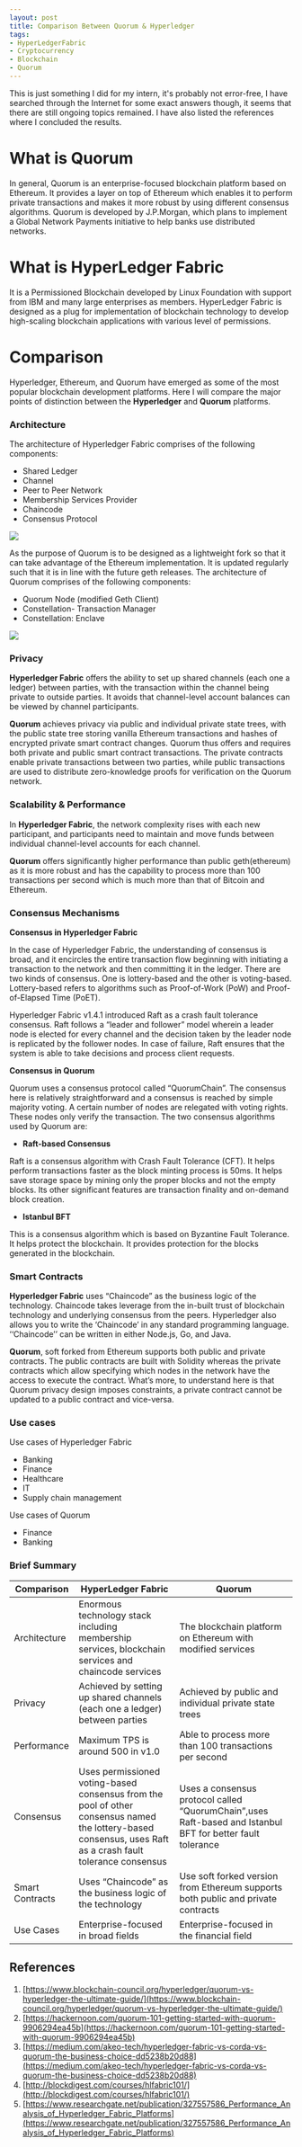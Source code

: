 ```yaml
---
layout: post
title: Comparison Between Quorum & Hyperledger
tags:
- HyperLedgerFabric
- Cryptocurrency
- Blockchain
- Quorum
---
```


This is just something I did for my intern, it's probably not error-free, I have searched through the Internet for some exact answers though, it seems that there are still ongoing topics remained.  I have also listed the references where I concluded the results.
# What is Quorum
In general, Quorum is an enterprise-focused blockchain platform based on Ethereum. It provides a layer on top of Ethereum which enables it to perform private transactions and makes it more robust by using different consensus algorithms. Quorum is developed by J.P.Morgan, which plans to implement a Global Network Payments initiative to help banks use distributed networks.

# What is HyperLedger Fabric
It is a Permissioned Blockchain developed by Linux Foundation with support from IBM and many large enterprises as members. HyperLedger Fabric is designed as a plug for implementation of blockchain technology to develop high-scaling blockchain applications with various level of permissions.

# Comparison
Hyperledger, Ethereum, and Quorum have emerged as some of the most popular blockchain development platforms. Here I will compare the major points of distinction between the **Hyperledger** and **Quorum** platforms.
### **Architecture**
The architecture of Hyperledger Fabric comprises of the following components:

- Shared Ledger
- Channel
- Peer to Peer Network
- Membership Services Provider
- Chaincode
- Consensus Protocol

![](https://s3.us-west-2.amazonaws.com/secure.notion-static.com/7797fa38-6206-4ca8-8cfe-4eaa74f588dc/image1.png?X-Amz-Algorithm=AWS4-HMAC-SHA256&X-Amz-Credential=ASIAT73L2G45MKNWVFOH%2F20191210%2Fus-west-2%2Fs3%2Faws4_request&X-Amz-Date=20191210T114749Z&X-Amz-Expires=86400&X-Amz-Security-Token=IQoJb3JpZ2luX2VjEIj%2F%2F%2F%2F%2F%2F%2F%2F%2F%2FwEaCXVzLXdlc3QtMiJHMEUCIC%2FAqANZd7IcSL44mcJb5zab3diiNFB4EUZWUvslaR0dAiEA225tsEMk57yIme98u3AeJxjURTDK81IZsdw%2F8Knu3Isq2wII0f%2F%2F%2F%2F%2F%2F%2F%2F%2F%2FARAAGgwyNzQ1NjcxNDkzNzAiDIXPInoefE9Y2O5D7CqvAhTOqqcOqprcwI9BBoY1tg6%2B7me98CcDAUHH1OMO0xfdRQlUtfGoELpObPJrSFwATU75N0SvbUTf76Gihueh2UU%2Ff4CEbYrSRiR29FNmTRxbZ0cOLQtVkQuwx%2FUBEcKL%2Fz9bkVpKcc%2BmMU2Ag9S3O8fz11QfbXBhVk2WFzzsT2ysb6QVDdanNaJm71Xc98fgSlL1uRG49OCn4u7SqA6wLNHZjZzzM1MRX85SamAR1XlJog5gQiPMwQow7B%2BphyNEHPIcBSj%2BKeavYLGYuGsWrGlHnIGlsupisArCyPnUdDq%2FN%2FLs3B6PT%2BvEBiq4i33uzsDDthUEhe5auRtlRGptD6sb80On9aqIcBd77dKh%2FoJisgYOqgneblMUeE0rRIss4Q1mBv5ONEkgI7D3tOzyzzC%2BkL3vBTrNAqZUKjQ7wXmaVPrdce05xediGvoTETbdLS6RYAOojpHROHCCnn4k51YXPP6bfPwIILw%2BSlZ7S8KdAsLCPACarzos8AP8hKADIOjPPIM24sfO%2FRXnWOqi8LGOLfiq2sl4DdvVdTMOH%2FUOq5auFelvc7l%2BsnrSeVKyAVkwdTc%2Fk8IbzcX%2Fw9zdvbwtofbvAfjrNRglfJ85aSHMdmM1cw9EP1HZzpSSeR8iOzVXszZrMzhCLZ9SnSkw11m0w5qiCosy7QYx76F%2BTPPVwJFEqeY9clLwcHvuW3ipFPWDEQTaqo2CM1S5SSXNgIU6hsuWguktQhmWom9qgcOlk1Lj69apLICy4eB0MVm4mUdtvHb6pqCuIqJQ4fFjJ3tQIIPBLGRPICGjqwxHbkKLF0jQeCJr4puNHYOqeqM%2FcCpag8FjKek4ht4phr%2FhKs%2B%2BO8GIBw%3D%3D&X-Amz-Signature=d96ba91a84c0b2a5dbdb9565c3c0cc7ac62af3f276facf39d6e9b95eb1a30234&X-Amz-SignedHeaders=host&response-content-disposition=filename%20%3D%22image1.png%22)

As the purpose of Quorum is to be designed as a lightweight fork so that it can take advantage of the Ethereum implementation. It is updated regularly such that it is in line with the future geth releases. The architecture of Quorum comprises of the following components:

- Quorum Node (modified Geth Client)
- Constellation- Transaction Manager
- Constellation: Enclave

![](https://s3.us-west-2.amazonaws.com/secure.notion-static.com/9f3134ac-a859-4dba-b7dc-5d6d1ddfe59f/image2.jpg?X-Amz-Algorithm=AWS4-HMAC-SHA256&X-Amz-Credential=ASIAT73L2G45HLPACVMK%2F20191210%2Fus-west-2%2Fs3%2Faws4_request&X-Amz-Date=20191210T114837Z&X-Amz-Expires=86400&X-Amz-Security-Token=IQoJb3JpZ2luX2VjEIj%2F%2F%2F%2F%2F%2F%2F%2F%2F%2FwEaCXVzLXdlc3QtMiJGMEQCIDHOqv2Vw8g1OxQOiEt8Dihh4Ts7QX447da8SJXRGdUiAiB82%2Bl1UOZUjCn3bmZTnXHZ9ZSJ9zA0EMEfzQWUPi0GtirbAgjR%2F%2F%2F%2F%2F%2F%2F%2F%2F%2F8BEAAaDDI3NDU2NzE0OTM3MCIMBAoGkHinWR53l9jAKq8C8DsMkXXmYUvnio4C%2FQR7LKMtzblfj4JDS5yoa7B%2BFUzYagl49n%2F5S41KAxvUW8laYj%2FhUXGCeSqUycbMRVLy8fRYiqMpf%2BYHAAFFFSTnIRCPkPFzeJTB1lMGflXDwaiwPQL%2FRkMHN82Z6rFQH%2BTNZpjnPf5YZB%2F7shSs0vm4ls1JT5Fj7l1XpGTPrNqAzx5AJHwFKUSee8ngOCiEjIe2Vj8%2FJmYJW9yJdiiVdrxyMSyBqWdnqB8lGrmT53sc69ofRfDHGWiMRKJdrJ%2Fh%2B%2FzLq3Js1g6rGstO%2B4zFkzUVleTbxWjd4njfwtkrgvcE0mkw3HyzlzZ%2F49QMZ0mcWC9tzKWY1zGcTxQ3%2BwagWc2TouQ%2FvVnKaiuyoqhvFW7HYgLr2wBNU%2FJHWhrwgbIgazXRMJGdve8FOs4CUJs3dLM5zTlixhEqCC8itGI4KbUkpegYm%2BCQ81B3ycmy14V1dGlTHfbvlOsHFoJgBoSyRJzP8L5rdbH8gJCe5wePqvQsy7SmVdWIFBE2XyoPz%2FxbpwlhXlBkh2i2x3%2BZjetxgA1aYgnCVrzSl%2FBqz5aRKwD6EATznCQeoVdGMYL3JWwxnueN039IFK4P7sug7Zj7txKyh8D0%2B1OTBm3PIZ8clny%2Blv0SmPu4pFrMkEbO19IhYAzQq5fT2Ke7V2ZhrGSebeiBO2IzNaXy%2BEqzGdmLcguwUJL70JUuu6yRmTOWz3pgWrM8aCxVsCKs%2Fl2NnDdfzh9T2L%2FCTmYvBR8DYU66iCY8JaZI0VzwA85eqGjH5%2BISFC2m%2BDb97B3XwtKxC6tVX8IW5ic6FGhvRrmHG5XxsTRb8wTc%2F7MBTa3OJcS0G%2BWkzKv20HoWhorJRQ%3D%3D&X-Amz-Signature=46c8d9ce011c738417929ea0735d935f3c3e02aadff89db7ec83a6918374cdf7&X-Amz-SignedHeaders=host&response-content-disposition=filename%20%3D%22image2.jpg%22)

### **Privacy**

**Hyperledger Fabric** offers the ability to set up shared channels (each one a ledger) between parties, with the transaction within the channel being private to outside parties. It avoids that channel-level account balances can be viewed by channel participants.

**Quorum** achieves privacy via public and individual private state trees, with the public state tree storing vanilla Ethereum transactions and hashes of encrypted private smart contract changes. Quorum thus offers and requires both private and public smart contract transactions. The private contracts enable private transactions between two parties, while public transactions are used to distribute zero-knowledge proofs for verification on the Quorum network.

### **Scalability & Performance**

In **Hyperledger Fabric**, the network complexity rises with each new participant, and participants need to maintain and move funds between individual channel-level accounts for each channel.

**Quorum** offers significantly higher performance than public geth(ethereum) as it is more robust and has the capability to process more than 100 transactions per second which is much more than that of Bitcoin and Ethereum.

### **Consensus Mechanisms**

**Consensus in Hyperledger Fabric**

In the case of Hyperledger Fabric, the understanding of consensus is broad, and it encircles the entire transaction flow beginning with initiating a transaction to the network and then committing it in the ledger. There are two kinds of consensus. One is lottery-based and the other is voting-based. Lottery-based refers to algorithms such as Proof-of-Work (PoW) and Proof-of-Elapsed Time (PoET).

Hyperledger Fabric v1.4.1 introduced Raft as a crash fault tolerance consensus. Raft follows a “leader and follower” model wherein a leader node is elected for every channel and the decision taken by the leader node is replicated by the follower nodes. In case of failure, Raft ensures that the system is able to take decisions and process client requests.

**Consensus in Quorum**

Quorum uses a consensus protocol called “QuorumChain”. The consensus here is relatively straightforward and a consensus is reached by simple majority voting. A certain number of nodes are relegated with voting rights. These nodes only verify the transaction. The two consensus algorithms used by Quorum are:

- **Raft-based Consensus**

Raft is a consensus algorithm with Crash Fault Tolerance (CFT). It helps perform transactions faster as the block minting process is 50ms. It helps save storage space by mining only the proper blocks and not the empty blocks. Its other significant features are transaction finality and on-demand block creation.

- **Istanbul BFT**

This is a consensus algorithm which is based on Byzantine Fault Tolerance. It helps protect the blockchain. It provides protection for the blocks generated in the blockchain.

### **Smart Contracts**

**Hyperledger Fabric** uses “Chaincode” as the business logic of the technology. Chaincode takes leverage from the in-built trust of blockchain technology and underlying consensus from the peers. Hyperledger also allows you to write the ‘Chaincode’ in any standard programming language. ‘‘Chaincode’’ can be written in either Node.js, Go, and Java.

**Quorum**, soft forked from Ethereum supports both public and private contracts. The public contracts are built with Solidity whereas the private contracts which allow specifying which nodes in the network have the access to execute the contract. What’s more, to understand here is that Quorum privacy design imposes constraints, a private contract cannot be updated to a public contract and vice-versa.

### **Use cases**

Use cases of Hyperledger Fabric

- Banking
- Finance
- Healthcare
- IT
- Supply chain management

Use cases of Quorum

- Finance
- Banking

### **Brief Summary**


Comparison| HyperLedger Fabric | Quorum  
------------- |------------|-----------
Architecture | Enormous technology stack including membership services, blockchain services and chaincode services | The blockchain platform on Ethereum with modified services 
Privacy      | Achieved by setting up shared channels (each one a ledger) between parties|Achieved by public and individual private state trees
Performance | Maximum TPS is around 500 in v1.0 |Able to process more than 100 transactions per second
Consensus|Uses permissioned voting-based consensus from the pool of other consensus named the lottery-based consensus, uses Raft as a crash fault tolerance consensus|Uses a consensus protocol called “QuorumChain”,uses Raft-based and Istanbul BFT for better fault tolerance
Smart Contracts | Uses “Chaincode” as the business logic of the technology    | Use soft forked version from Ethereum supports both public and private contracts
Use Cases|Enterprise-focused in broad fields|Enterprise-focused in the financial field

## References

1. [https://www.blockchain-council.org/hyperledger/quorum-vs-hyperledger-the-ultimate-guide/](https://www.blockchain-council.org/hyperledger/quorum-vs-hyperledger-the-ultimate-guide/)
2. [https://hackernoon.com/quorum-101-getting-started-with-quorum-9906294ea45b](https://hackernoon.com/quorum-101-getting-started-with-quorum-9906294ea45b)
3. [https://medium.com/akeo-tech/hyperledger-fabric-vs-corda-vs-quorum-the-business-choice-dd5238b20d88](https://medium.com/akeo-tech/hyperledger-fabric-vs-corda-vs-quorum-the-business-choice-dd5238b20d88)
4. [http://blockdigest.com/courses/hlfabric101/](http://blockdigest.com/courses/hlfabric101/)
5. [https://www.researchgate.net/publication/327557586_Performance_Analysis_of_Hyperledger_Fabric_Platforms](https://www.researchgate.net/publication/327557586_Performance_Analysis_of_Hyperledger_Fabric_Platforms)
